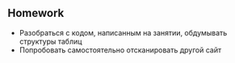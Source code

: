 ## Homework

- Разобраться с кодом, написанным на занятии, обдумывать структуры таблиц
- Попробовать самостоятельно отсканировать другой сайт
